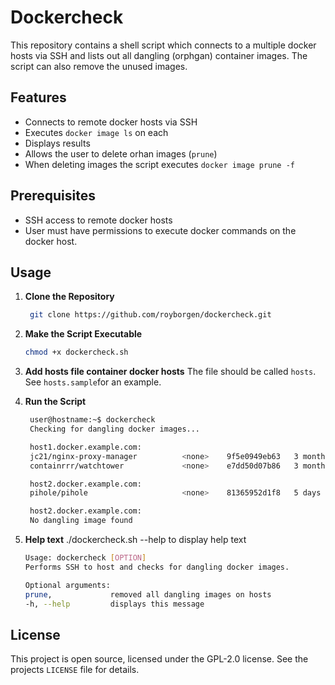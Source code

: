 # Dockercheck 
This repository contains a shell script which connects to a multiple docker hosts via SSH and lists out all dangling (orphgan) container images. The script can also remove the unused images.

## Features
- Connects to remote docker hosts via SSH
- Executes `docker image ls` on each
- Displays results 
- Allows the user to delete orhan images (`prune`)
- When deleting images the script executes `docker image prune -f`

## Prerequisites

- SSH access to remote docker hosts
- User must have permissions to execute docker commands on the docker host. 

## Usage

1. **Clone the Repository**
   ```bash
    git clone https://github.com/royborgen/dockercheck.git
   ```

2. **Make the Script Executable**
   ```bash
   chmod +x dockercheck.sh
   ```
   
3. **Add hosts file container docker hosts**
The file should be called `hosts`. 
See `hosts.sample`for an example. 

3. **Run the Script**
   ```bash
    user@hostname:~$ dockercheck
    Checking for dangling docker images...

    host1.docker.example.com:
    jc21/nginx-proxy-manager          <none>    9f5e0949eb63   3 months ago    1.09GB
    containrrr/watchtower	          <none>    e7dd50d07b86   3 months ago    14.7MB

    host2.docker.example.com:
    pihole/pihole                     <none>    81365952d1f8   5 days ago      92.7MB

    host2.docker.example.com:
    No dangling image found
   ```
4. **Help text**
./dockercheck.sh --help to display help text
   ```bash
   Usage: dockercheck [OPTION]
   Performs SSH to host and checks for dangling docker images.

   Optional arguments:
   prune,             removed all dangling images on hosts
   -h, --help         displays this message

   ```


## License

This project is open source, licensed under the GPL-2.0 license. See the projects `LICENSE` file for details.
